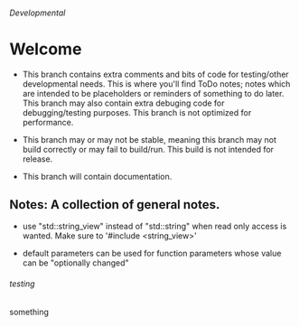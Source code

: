 ###### Developmental 
# Welcome

* This branch contains extra comments and bits of code for testing/other developmental needs. This is where you'll find ToDo notes; notes which are intended to be placeholders or reminders of something to do later. This branch may also contain extra debuging code for debugging/testing purposes. This branch is not optimized for performance. 

* This branch may or may not be stable, meaning this branch may not build correctly or may fail to build/run. This build is not intended for release. 

* This branch will contain documentation.  


## Notes: A collection of general notes. 

* use "std::string_view" instead of "std::string" when read only access is wanted. Make sure to '#include <string_view>'

* default parameters can be used for function parameters whose value can be "optionally changed" 



###### testing 
<html>
something 
<!-- This is a comment -->